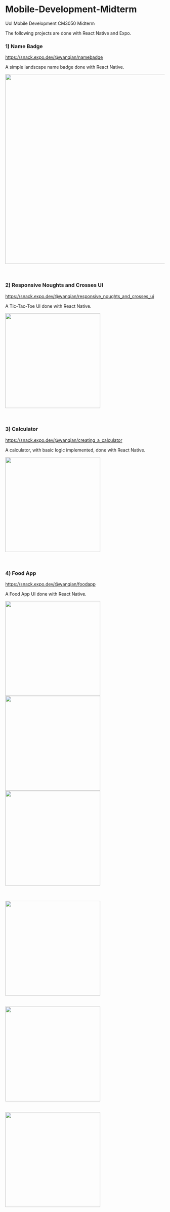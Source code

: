 # Mobile-Development-Midterm
Uol Mobile Development CM3050 Midterm

The following projects are done with React Native and Expo.

### 1) Name Badge
https://snack.expo.dev/@wanqian/namebadge

A simple landscape name badge done with React Native.

<kbd><img src="https://user-images.githubusercontent.com/62084317/226843978-b99eb74b-0959-49cc-a39d-816e8eaefdbc.jpg" width="600"></kbd>
<br><br><br>


### 2) Responsive Noughts and Crosses UI
https://snack.expo.dev/@wanqian/responsive_noughts_and_crosses_ui

A Tic-Tac-Toe UI done with React Native.

<kbd><img src="https://user-images.githubusercontent.com/62084317/226844030-a4794ab0-5909-4048-9292-1e9a5ee43575.jpg" width="300"></kbd>
<br><br><br>


### 3) Calculator
https://snack.expo.dev/@wanqian/creating_a_calculator

A calculator, with basic logic implemented, done with React Native.

<kbd><img src="https://user-images.githubusercontent.com/62084317/226844067-abcfa0ba-037c-4158-b572-494fd148efc5.jpg" width="300"></kbd>
<br><br><br>


### 4) Food App
https://snack.expo.dev/@wanqian/foodapp

A Food App UI done with React Native.

<kbd>
  <img src="https://user-images.githubusercontent.com/62084317/226844116-074b707e-d0ff-44ab-b955-c85dd83d6b43.jpg" width="300">
  <img src="https://user-images.githubusercontent.com/62084317/226844135-bacbc30b-2bd8-4d37-877e-d85356372103.jpg" width="300">
  <img src="https://user-images.githubusercontent.com/62084317/226844153-cbc45a3c-6a60-4a78-b5b2-36811cec0d9c.jpg" width="300">
</kbd>
<br><br><br>

<kbd><img src="https://user-images.githubusercontent.com/62084317/226844116-074b707e-d0ff-44ab-b955-c85dd83d6b43.jpg" width="300"></kbd>
<br><br><br>
<kbd><img src="https://user-images.githubusercontent.com/62084317/226844135-bacbc30b-2bd8-4d37-877e-d85356372103.jpg" width="300"></kbd>
<br><br><br>
<kbd><img src="https://user-images.githubusercontent.com/62084317/226844153-cbc45a3c-6a60-4a78-b5b2-36811cec0d9c.jpg" width="300"></kbd>
<br><br><br>
